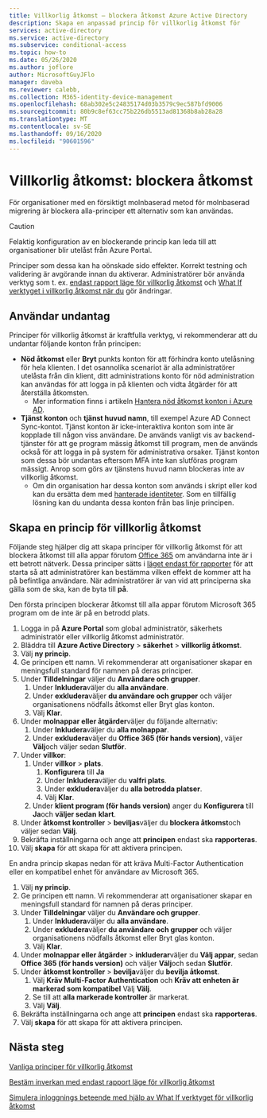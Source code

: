 ```yaml
---
title: Villkorlig åtkomst – blockera åtkomst Azure Active Directory
description: Skapa en anpassad princip för villkorlig åtkomst för
services: active-directory
ms.service: active-directory
ms.subservice: conditional-access
ms.topic: how-to
ms.date: 05/26/2020
ms.author: joflore
author: MicrosoftGuyJFlo
manager: daveba
ms.reviewer: calebb,
ms.collection: M365-identity-device-management
ms.openlocfilehash: 68ab302e5c24835174d03b3579c9ec587bfd9006
ms.sourcegitcommit: 80b9c8ef63cc75b226db5513ad81368b8ab28a28
ms.translationtype: MT
ms.contentlocale: sv-SE
ms.lasthandoff: 09/16/2020
ms.locfileid: "90601596"
---
```

# <a name="conditional-access-block-access"></a>Villkorlig åtkomst: blockera åtkomst

För organisationer med en försiktigt molnbaserad metod för molnbaserad migrering är blockera alla-principer ett alternativ som kan användas. 

> [!CAUTION]
> Felaktig konfiguration av en blockerande princip kan leda till att organisationer blir utelåst från Azure Portal.

Principer som dessa kan ha oönskade sido effekter. Korrekt testning och validering är avgörande innan du aktiverar. Administratörer bör använda verktyg som t. ex. [endast rapport läge för villkorlig åtkomst](concept-conditional-access-report-only.md) och [What If verktyget i villkorlig åtkomst när du](what-if-tool.md) gör ändringar.

## <a name="user-exclusions"></a>Användar undantag

Principer för villkorlig åtkomst är kraftfulla verktyg, vi rekommenderar att du undantar följande konton från principen:

* **Nöd åtkomst** eller **Bryt** punkts konton för att förhindra konto utelåsning för hela klienten. I det osannolika scenariot är alla administratörer utelåsta från din klient, ditt administrations konto för nöd administration kan användas för att logga in på klienten och vidta åtgärder för att återställa åtkomsten.
   * Mer information finns i artikeln [Hantera nöd åtkomst konton i Azure AD](../users-groups-roles/directory-emergency-access.md).
* **Tjänst konton** och **tjänst huvud namn**, till exempel Azure AD Connect Sync-kontot. Tjänst konton är icke-interaktiva konton som inte är kopplade till någon viss användare. De används vanligt vis av backend-tjänster för att ge program mässig åtkomst till program, men de används också för att logga in på system för administrativa orsaker. Tjänst konton som dessa bör undantas eftersom MFA inte kan slutföras program mässigt. Anrop som görs av tjänstens huvud namn blockeras inte av villkorlig åtkomst.
   * Om din organisation har dessa konton som används i skript eller kod kan du ersätta dem med [hanterade identiteter](../managed-identities-azure-resources/overview.md). Som en tillfällig lösning kan du undanta dessa konton från bas linje principen.

## <a name="create-a-conditional-access-policy"></a>Skapa en princip för villkorlig åtkomst

Följande steg hjälper dig att skapa principer för villkorlig åtkomst för att blockera åtkomst till alla appar förutom [Office 365](concept-conditional-access-cloud-apps.md#office-365-preview) om användarna inte är i ett betrott nätverk. Dessa principer sätts i [läget endast för rapporter](howto-conditional-access-insights-reporting.md) för att starta så att administratörer kan bestämma vilken effekt de kommer att ha på befintliga användare. När administratörer är van vid att principerna ska gälla som de ska, kan de byta till **på**.

Den första principen blockerar åtkomst till alla appar förutom Microsoft 365 program om de inte är på en betrodd plats.

1. Logga in på **Azure Portal** som global administratör, säkerhets administratör eller villkorlig åtkomst administratör.
1. Bläddra till **Azure Active Directory**  >  **säkerhet**  >  **villkorlig åtkomst**.
1. Välj **ny princip**.
1. Ge principen ett namn. Vi rekommenderar att organisationer skapar en meningsfull standard för namnen på deras principer.
1. Under **Tilldelningar** väljer du **Användare och grupper**.
   1. Under **Inkludera**väljer du **alla användare**.
   1. Under **exkludera**väljer **du användare och grupper** och väljer organisationens nödfalls åtkomst eller Bryt glas konton. 
   1. Välj **Klar**.
1. Under **molnappar eller åtgärder**väljer du följande alternativ:
   1. Under **Inkludera**väljer du **alla molnappar**.
   1. Under **exkludera**väljer du **Office 365 (för hands version)**, väljer **Välj**och väljer sedan **Slutför**.
1. Under **villkor**:
   1. Under **villkor**  >  **plats**.
      1. **Konfigurera** till **Ja**
      1. Under **Inkludera**väljer du **valfri plats**.
      1. Under **exkludera**väljer du **alla betrodda platser**.
      1. Välj **Klar**.
   1. Under **klient program (för hands version)** anger du **Konfigurera** till **Ja**och **väljer sedan** **klart**.
1. Under **åtkomst kontroller**  >  **beviljas**väljer du **blockera åtkomst**och väljer sedan **Välj**.
1. Bekräfta inställningarna och ange att **principen** endast ska **rapporteras**.
1. Välj **skapa** för att skapa för att aktivera principen.

En andra princip skapas nedan för att kräva Multi-Factor Authentication eller en kompatibel enhet för användare av Microsoft 365.

1. Välj **ny princip**.
1. Ge principen ett namn. Vi rekommenderar att organisationer skapar en meningsfull standard för namnen på deras principer.
1. Under **Tilldelningar** väljer du **Användare och grupper**.
   1. Under **Inkludera**väljer du **alla användare**.
   1. Under **exkludera**väljer **du användare och grupper** och väljer organisationens nödfalls åtkomst eller Bryt glas konton. 
   1. Välj **Klar**.
1. Under **molnappar eller åtgärder**  >  **inkluderar**väljer du **Välj appar**, sedan **Office 365 (för hands version)** och väljer **Välj**och sedan **Slutför**.
1. Under **åtkomst kontroller**  >  **bevilja**väljer du **bevilja åtkomst**.
   1. Välj **Kräv Multi-Factor Authentication** och **Kräv att enheten är markerad som kompatibel** Välj **Välj**.
   1. Se till att **alla markerade kontroller** är markerat.
   1. Välj **Välj**.
1. Bekräfta inställningarna och ange att **principen** endast ska **rapporteras**.
1. Välj **skapa** för att skapa för att aktivera principen.

## <a name="next-steps"></a>Nästa steg

[Vanliga principer för villkorlig åtkomst](concept-conditional-access-policy-common.md)

[Bestäm inverkan med endast rapport läge för villkorlig åtkomst](howto-conditional-access-insights-reporting.md)

[Simulera inloggnings beteende med hjälp av What If verktyget för villkorlig åtkomst](troubleshoot-conditional-access-what-if.md)
